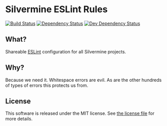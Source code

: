 # Silvermine ESLint Rules

[![Build Status](https://travis-ci.org/silvermine/eslint-config-silvermine.png?branch=master)](https://travis-ci.org/silvermine/eslint-config-silvermine)
[![Dependency Status](https://david-dm.org/silvermine/eslint-config-silvermine.png)](https://david-dm.org/silvermine/eslint-config-silvermine)
[![Dev Dependency Status](https://david-dm.org/silvermine/eslint-config-silvermine/dev-status.png)](https://david-dm.org/silvermine/eslint-config-silvermine#info=devDependencies&view=table)


## What?

Shareable [ESLint](http://eslint.org/) configuration for all Silvermine projects.


## Why?

Because we need it. Whitespace errors are evil. As are the other hundreds of
types of errors this protects us from.


## License

This software is released under the MIT license. See [the license
file](LICENSE) for more details.
